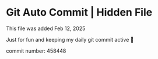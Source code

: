 # Git Auto Commit | Hidden File

This file was added Feb 12, 2025

Just for fun and keeping my daily git commit active 🤪

commit number: 458448
